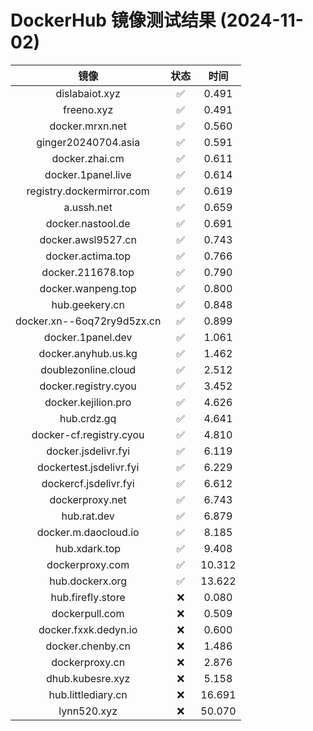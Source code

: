 # DockerHub 镜像测试结果 (2024-11-02)

|  镜像  |  状态  |  时间  |
| :----: | :----: | :----: |
| dislabaiot.xyz | ✅ | 0.491 |
| freeno.xyz | ✅ | 0.491 |
| docker.mrxn.net | ✅ | 0.560 |
| ginger20240704.asia | ✅ | 0.591 |
| docker.zhai.cm | ✅ | 0.611 |
| docker.1panel.live | ✅ | 0.614 |
| registry.dockermirror.com | ✅ | 0.619 |
| a.ussh.net | ✅ | 0.659 |
| docker.nastool.de | ✅ | 0.691 |
| docker.awsl9527.cn | ✅ | 0.743 |
| docker.actima.top | ✅ | 0.766 |
| docker.211678.top | ✅ | 0.790 |
| docker.wanpeng.top | ✅ | 0.800 |
| hub.geekery.cn | ✅ | 0.848 |
| docker.xn--6oq72ry9d5zx.cn | ✅ | 0.899 |
| docker.1panel.dev | ✅ | 1.061 |
| docker.anyhub.us.kg | ✅ | 1.462 |
| doublezonline.cloud | ✅ | 2.512 |
| docker.registry.cyou | ✅ | 3.452 |
| docker.kejilion.pro | ✅ | 4.626 |
| hub.crdz.gq | ✅ | 4.641 |
| docker-cf.registry.cyou | ✅ | 4.810 |
| docker.jsdelivr.fyi | ✅ | 6.119 |
| dockertest.jsdelivr.fyi | ✅ | 6.229 |
| dockercf.jsdelivr.fyi | ✅ | 6.612 |
| dockerproxy.net | ✅ | 6.743 |
| hub.rat.dev | ✅ | 6.879 |
| docker.m.daocloud.io | ✅ | 8.185 |
| hub.xdark.top | ✅ | 9.408 |
| dockerproxy.com | ✅ | 10.312 |
| hub.dockerx.org | ✅ | 13.622 |
| hub.firefly.store | ❌ | 0.080 |
| dockerpull.com | ❌ | 0.509 |
| docker.fxxk.dedyn.io | ❌ | 0.600 |
| docker.chenby.cn | ❌ | 1.486 |
| dockerproxy.cn | ❌ | 2.876 |
| dhub.kubesre.xyz | ❌ | 5.158 |
| hub.littlediary.cn | ❌ | 16.691 |
| lynn520.xyz | ❌ | 50.070 |
